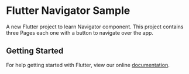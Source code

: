 # Flutter Navigator Sample

A new Flutter project to learn Navigator component. This project contains three Pages each one with a button to navigate over the app.

## Getting Started

For help getting started with Flutter, view our online
[documentation](https://flutter.io/).
